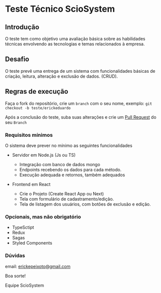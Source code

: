 # Teste Técnico ScioSystem

## Introdução
O teste tem como objetivo uma avaliação básica sobre as habilidades técnicas envolvendo as tecnologias e temas relacionados à empresa.

## Desafio
O teste prevê uma entrega de um sistema com funcionalidades básicas de criação, leitura, alteração e exclusão de dados. (CRUD).


## Regras de execução
Faça o fork do repositório, crie um ``branch`` com o seu nome, exemplo: 
``git checkout -b teste/erickeduardo``

Após a conclusão do teste, suba suas alterações e crie um [Pull Request](https://docs.github.com/pt/github/collaborating-with-issues-and-pull-requests/creating-a-pull-request "Exemplo de como criar") do seu ``Branch``


### Requisitos mínimos
O sistema deve prever no mínimo as seguintes funcionalidades

* Servidor em Node.js (Js ou TS)
  * Integração com banco de dados mongo
  * Endpoints recebendo os dados para cada método.
  * Execução adequada e retornos, também adequados
  
* Frontend em React
  * Crie o Projeto (Create React App ou Next)
  * Tela com formulário de cadastramento/edição.
  * Tela de listagem dos usuários, com botões de exclusão e edição.

### Opcionais, mas não obrigatório 
  * TypeSctipt
  * Redux
  * Sagas
  * Styled Components

### Dúvidas
email: erickepeixoto@gmail.com

Boa sorte!

Equipe ScioSystem	


